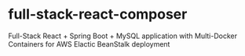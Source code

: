 # full-stack-react-composer
Full-Stack React + Spring Boot + MySQL application with Multi-Docker Containers for AWS Elactic BeanStalk deployment

